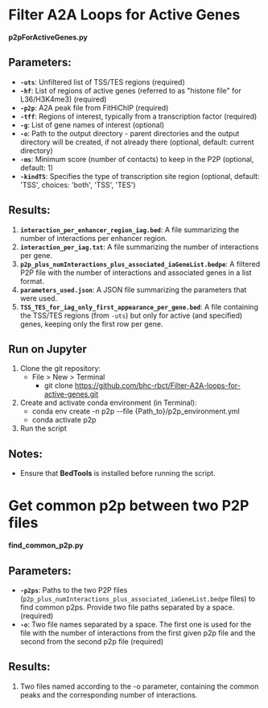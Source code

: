 # Filter A2A Loops for Active Genes

**p2pForActiveGenes.py**

## Parameters:

- **`-uts`**: Unfiltered list of TSS/TES regions (required)
- **`-hf`**: List of regions of active genes (referred to as "histone file" for L36/H3K4me3) (required)
- **`-p2p`**: A2A peak file from FitHiChIP (required)
- **`-tff`**: Regions of interest, typically from a transcription factor (required)
- **`-g`**: List of gene names of interest (optional)
- **`-o`**: Path to the output directory - parent directories and the output directory will be created, if not already there (optional, default: current directory)
- **`-ms`**: Minimum score (number of contacts) to keep in the P2P (optional, default: 1)
- **`-kindTS`**: Specifies the type of transcription site region (optional, default: 'TSS', choices: 'both', 'TSS', 'TES')

## Results:

1. **`interaction_per_enhancer_region_iag.bed`**: A file summarizing the number of interactions per enhancer region.
2. **`interaction_per_iag.txt`**: A file summarizing the number of interactions per gene.
3. **`p2p_plus_numInteractions_plus_associated_iaGeneList.bedpe`**: A filtered P2P file with the number of interactions and associated genes in a list format.
4. **`parameters_used.json`**: A JSON file summarizing the parameters that were used.
5. **`TSS_TES_for_iag_only_first_appearance_per_gene.bed`**: A file containing the TSS/TES regions (from `-uts`) but only for active (and specified) genes, keeping only the first row per gene.

## Run on Jupyter
1. Clone the git repository:
   - File > New > Terminal
     - git clone https://github.com/bhc-rbct/Filter-A2A-loops-for-active-genes.git
2. Create and activate conda environment (in Terminal):
   - conda env create -n p2p --file {Path_to}/p2p_environment.yml
   - conda activate p2p
3. Run the script 

## Notes:

- Ensure that **BedTools** is installed before running the script.

# Get common p2p between two P2P files

**find_common_p2p.py**

## Parameters:

- **`-p2ps`**: Paths to the two P2P files (`p2p_plus_numInteractions_plus_associated_iaGeneList.bedpe` files) to find common p2ps. Provide two file paths separated by a space. (required)
- **`-o`**: Two file names separated by a space. The first one is used for the file with the number of interactions from the first given p2p file and the second from the second p2p file (required)

## Results:

1. Two files named according to the -o parameter, containing the common peaks and the corresponding number of interactions.
